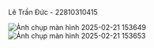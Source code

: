 Lê Trần Đức - 22810310415 




![Ảnh chụp màn hình 2025-02-21 153649](https://github.com/user-attachments/assets/271db97c-33ba-464a-889e-6d1d664c9cbf)
![Ảnh chụp màn hình 2025-02-21 153653](https://github.com/user-attachments/assets/a7cc378e-7c53-43d2-914a-d0668a6a0b22)
